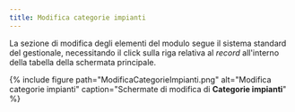 ```yaml
---
title: Modifica categorie impianti
---
```


La sezione di modifica degli elementi del modulo segue il sistema standard del gestionale, necessitando il click sulla riga relativa al *record* all'interno della tabella della schermata principale.

{% include figure path="ModificaCategorieImpianti.png" alt="Modifica categorie impianti" caption="Schermate di modifica di **Categorie impianti**" %}


